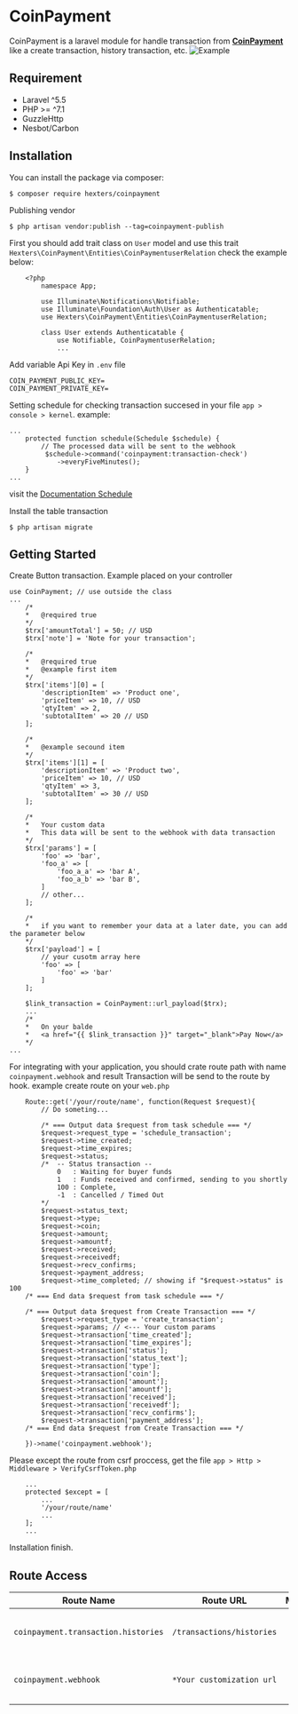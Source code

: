# CoinPayment

CoinPayment is a laravel module for handle transaction from [**CoinPayment**](https://www.coinpayments.net/) like a create transaction, history transaction, etc.
![Example](https://github.com/hexters/CoinPayment/blob/master/example.png?raw=true)
## Requirement
- Laravel ^5.5
- PHP >= ^7.1
- GuzzleHttp
- Nesbot/Carbon
## Installation
You can install the package via composer:
```
$ composer require hexters/coinpayment
```
Publishing vendor
```
$ php artisan vendor:publish --tag=coinpayment-publish
```
First you should add trait class on ```User``` model and use this trait ```Hexters\CoinPayment\Entities\CoinPaymentuserRelation``` check the example below:

```
    <?php
        namespace App;

        use Illuminate\Notifications\Notifiable;
        use Illuminate\Foundation\Auth\User as Authenticatable;
        use Hexters\CoinPayment\Entities\CoinPaymentuserRelation;

        class User extends Authenticatable {
            use Notifiable, CoinPaymentuserRelation;
            ...
```

Add variable Api Key in ```.env``` file
```
COIN_PAYMENT_PUBLIC_KEY=
COIN_PAYMENT_PRIVATE_KEY=
```

Setting schedule for checking transaction succesed in your file ```app > console > kernel```. example:
```
...
    protected function schedule(Schedule $schedule) {
        // The processed data will be sent to the webhook
         $schedule->command('coinpayment:transaction-check')
            ->everyFiveMinutes();
    }
...
```
visit the [Documentation Schedule](https://laravel.com/docs/5.6/scheduling)

Install the table transaction
```
$ php artisan migrate
```

## Getting Started
Create Button transaction. Example placed on your controller
```
use CoinPayment; // use outside the class
...
    /*
    *   @required true
    */
    $trx['amountTotal'] = 50; // USD
    $trx['note'] = 'Note for your transaction';

    /*
    *   @required true
    *   @example first item
    */
    $trx['items'][0] = [
        'descriptionItem' => 'Product one',
        'priceItem' => 10, // USD
        'qtyItem' => 2,
        'subtotalItem' => 20 // USD
    ];

    /*
    *   @example secound item
    */
    $trx['items'][1] = [
        'descriptionItem' => 'Product two',
        'priceItem' => 10, // USD
        'qtyItem' => 3,
        'subtotalItem' => 30 // USD
    ];

    /*
    *   Your custom data
    *   This data will be sent to the webhook with data transaction
    */
    $trx['params'] = [
        'foo' => 'bar',
        'foo_a' => [
            'foo_a_a' => 'bar A',
            'foo_a_b' => 'bar B',
        ]
        // other...
    ];

    /*
    *   if you want to remember your data at a later date, you can add the parameter below
    */
    $trx['payload'] = [
        // your cusotm array here
        'foo' => [
            'foo' => 'bar'
        ]
    ];

    $link_transaction = CoinPayment::url_payload($trx);
    ...
    /*
    *   On your balde
    *   <a href="{{ $link_transaction }}" target="_blank">Pay Now</a>
    */
...
```
For integrating with your application, you should crate route path with name ```coinpayment.webhook```  and result Transaction will be send to the route by hook. example create route on your ```web.php```
```
    Route::get('/your/route/name', function(Request $request){
        // Do someting...

        /* === Output data $request from task schedule === */
        $request->request_type = 'schedule_transaction';
        $request->time_created;
        $request->time_expires;
        $request->status;
        /*  -- Status transaction --
            0   : Waiting for buyer funds
            1   : Funds received and confirmed, sending to you shortly
            100 : Complete,
            -1  : Cancelled / Timed Out
        */
        $request->status_text;
        $request->type;
        $request->coin;
        $request->amount;
        $request->amountf;
        $request->received;
        $request->receivedf;
        $request->recv_confirms;
        $request->payment_address;
        $request->time_completed; // showing if "$request->status" is 100
    /* === End data $request from task schedule === */

    /* === Output data $request from Create Transaction === */
        $request->request_type = 'create_transaction';
        $request->params; // <--- Your custom params
        $request->transaction['time_created'];
        $request->transaction['time_expires'];
        $request->transaction['status'];
        $request->transaction['status_text'];
        $request->transaction['type'];
        $request->transaction['coin'];
        $request->transaction['amount'];
        $request->transaction['amountf'];
        $request->transaction['received'];
        $request->transaction['receivedf'];
        $request->transaction['recv_confirms'];
        $request->transaction['payment_address'];
    /* === End data $request from Create Transaction === */

    })->name('coinpayment.webhook');
```
Please except the route from csrf proccess, get the file ```app > Http > Middleware > VerifyCsrfToken.php```
```
    ...
    protected $except = [
        ...
        '/your/route/name'
        ...
    ];
    ...
```
Installation finish.
## Route Access
|Route Name|Route URL|Method|Description|
|---|---|:---:|---|
|`coinpayment.transaction.histories`|`/transactions/histories`|GET|Route for access transaction histories|
|`coinpayment.webhook`|`*Your customization url`|POST|Route for integrated to your application|
